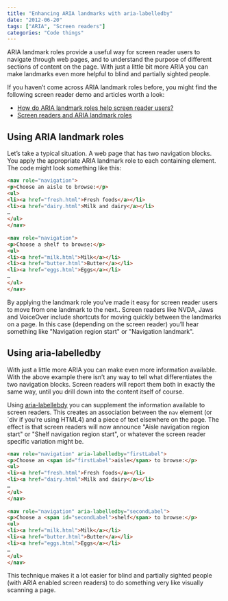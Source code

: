 ```yaml
---
title: "Enhancing ARIA landmarks with aria-labelledby"
date: "2012-06-20"
tags: ["ARIA", "Screen readers"]
categories: "Code things"
---
```


ARIA landmark roles provide a useful way for screen reader users to navigate through web pages, and to understand the purpose of different sections of content on the page. With just a little bit more ARIA you can make landmarks even more helpful to blind and partially sighted people.

If you haven’t come across ARIA landmark roles before, you might find the following screen reader demo and articles worth a look:

* [How do ARIA landmark roles help screen reader users?](/how-do-aria-landmark-roles-help-screen-reader-users/)
* [Screen readers and ARIA landmark roles](https://www.nomensa.com/blog/2010/screen-readers-and-aria-landmark-roles/)

## Using ARIA landmark roles

Let’s take a typical situation. A web page that has two navigation blocks. You apply the appropriate ARIA landmark role to each containing element. The code might look something like this:

```html
<nav role="navigation">  
<p>Choose an aisle to browse:</p>  
<ul>  
<li><a href="fresh.html">Fresh foods</a></li>  
<li><a href="dairy.html">Milk and dairy</a></li>  
…  
</ul>  
</nav>
  
<nav role="navigation">  
<p>Choose a shelf to browse:</p>  
<ul>  
<li><a href="milk.html">Milk</a></li>  
<li><a href="butter.html">Butter</a></li>  
<li><a href="eggs.html">Eggs</a></li>  
…  
</ul>  
</nav>  
  ```

By applying the landmark role you’ve made it easy for screen reader users to move from one landmark to the next.. Screen readers like NVDA, Jaws and VoiceOver include shortcuts for moving quickly between the landmarks on a page. In this case (depending on the screen reader) you’ll hear something like "Navigation region start" or "Navigation landmark".

## Using aria-labelledby

With just a little more ARIA you can make even more information available. With the above example there isn’t any way to tell what differentiates the two navigation blocks. Screen readers will report them both in exactly the same way, until you drill down into the content itself of course.

Using [aria-labellebdy](https://www.w3.org/TR/wai-aria/states_and_properties#aria-labelledby) you can supplement the information available to screen readers. This creates an association between the `nav` element (or `div if you’re using HTML4) and a piece of text elsewhere on the page. The effect is that screen readers will now announce "Aisle navigation region start" or "Shelf navigation region start", or whatever the screen reader specific variation might be.

```html
<nav role="navigation" aria-labelledby="firstLabel">  
<p>Choose an <span id="firstLabel">aisle</span> to browse:</p>  
<ul>  
<li><a href="fresh.html">Fresh foods</a></li>  
<li><a href="dairy.html">Milk and dairy</a></li>  
…  
</ul>  
</nav>  
  
<nav role="navigation" aria-labelledby="secondLabel">  
<p>Choose a <span id="secondLabel">shelf</span> to browse:</p>  
<ul>  
<li><a href="milk.html">Milk</a></li>  
<li><a href="butter.html">Butter</a></li>  
<li><a href="eggs.html">Eggs</a></li>  
…  
</ul>  
</nav>
```

This technique makes it a lot easier for blind and partially sighted people (with ARIA enabled screen readers) to do something very like visually scanning a page.

